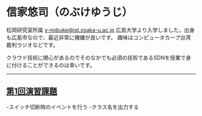 # 信家悠司（のぶけゆうじ）

松岡研究室所属
y-nobuke@ist.osaka-u.ac.jp
広島大学より入学しました。出身も広島市なので、最近非常に機嫌が良いです。
趣味はコンピュータカープ台湾裁判ラジオなどです。


クラウド技術に関心があるのでそのなかでも必須の技術であるSDNを授業で身に付けることができるのは幸いです。


***
## [第1回演習課題](https:/github.com/handai-trema/hello-trema-trema-nobu)

-スイッチ切断時のイベントを行う
-クラス名を出力する
